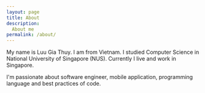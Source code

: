 ```yaml
---
layout: page
title: About
description:
  About me
permalink: /about/
---
```


My name is Luu Gia Thuy. I am from Vietnam. I studied Computer Science in National University of Singapore (NUS). Currently I live and work in Singapore.

I'm passionate about software engineer, mobile application, programming language and best practices of code.
